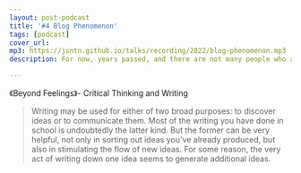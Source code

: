 ```yaml
---
layout: post-podcast
title: '#4 Blog Phenomenon'
tags: [podcast]
cover_url: 
mp3: https://jsntn.github.io/talks/recording/2022/blog-phenomenon.mp3
description: For now, years passed, and there are not many people who are still loyal to their original intention, insisting on recording and sharing, or there are very few people who are still blogging...

---
```


《Beyond Feelings》- Critical Thinking and Writing

> Writing may be used for either of two broad purposes: to discover ideas or to communicate them. Most of the writing you have done in school is undoubtedly the latter kind. But the former can be very helpful, not only in sorting out ideas you've already produced, but also in stimulating the flow of new ideas. For some reason, the very act of writing down one idea seems to generate additional ideas.

